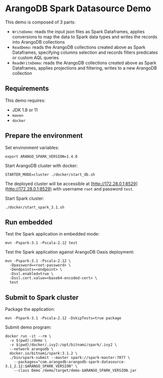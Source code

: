 # ArangoDB Spark Datasource Demo

This demo is composed of 3 parts:

- `WriteDemo`: reads the input json files as Spark Dataframes, applies conversions to map the data to Spark data types
  and writes the records into ArangoDB collections
- `ReadDemo`: reads the ArangoDB collections created above as Spark Dataframes, specifying columns selection and records
  filters predicates or custom AQL queries
- `ReadWriteDemo`: reads the ArangoDB collections created above as Spark Dataframes, applies projections and filtering,
  writes to a new ArangoDB collection


## Requirements

This demo requires:
- JDK 1.8 or 11
- `maven`
- `docker`


## Prepare the environment

Set environment variables:

```shell
export ARANGO_SPARK_VERSION=1.4.0
```

Start ArangoDB cluster with docker:

```shell
STARTER_MODE=cluster ./docker/start_db.sh
```

The deployed cluster will be accessible at [http://172.28.0.1:8529](http://172.28.0.1:8529) with username `root` and
password `test`.

Start Spark cluster:

```shell
./docker/start_spark_3.1.sh 
```


## Run embedded

Test the Spark application in embedded mode:
```shell
mvn -Pspark-3.1 -Pscala-2.12 test
```

Test the Spark application against ArangoDB Oasis deployment:
```shell
mvn -Pspark-3.1 -Pscala-2.12 \
  -Dpassword=<root-password> \
  -Dendpoints=<endpoint> \
  -Dssl.enabled=true \
  -Dssl.cert.value=<base64-encoded-cert> \
  test
```


## Submit to Spark cluster

Package the application:
```shell
mvn -Pspark-3.1 -Pscala-2.12 -DskipTests=true package
```

Submit demo program:

```shell
docker run -it --rm \
  -v $(pwd):/demo \
  -v $(pwd)/docker/.ivy2:/opt/bitnami/spark/.ivy2 \
  --network arangodb \
  docker.io/bitnami/spark:3.1.2 \
  ./bin/spark-submit --master spark://spark-master:7077 \
    --packages="com.arangodb:arangodb-spark-datasource-3.1_2.12:$ARANGO_SPARK_VERSION" \
    --class Demo /demo/target/demo-$ARANGO_SPARK_VERSION.jar
```
